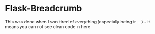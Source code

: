 # Flask-Breadcrumb
This was done when I was tired of everything (especially being in ...) - it means you can not see clean code in here
